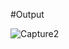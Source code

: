 #Output

![Capture2](https://user-images.githubusercontent.com/78979170/160830365-a28a265c-1207-4fba-80ce-78863b745859.PNG)
